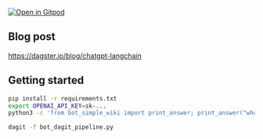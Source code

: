 [![Open in Gitpod](https://gitpod.io/button/open-in-gitpod.svg)](https://gitpod.io/#https://github.com/simplru/bot_langchain)

## Blog post
https://dagster.io/blog/chatgpt-langchain


## Getting started

```bash
pip install -r requirements.txt
export OPENAI_API_KEY=sk-...
python3 -c 'from bot_simple_wiki import print_answer; print_answer("who were the romans?")'
```

```bash
dagit -f bot_dagit_pipeline.py
```